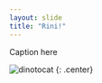 ```yaml
---
layout: slide
title: "Rini!"
---
```


Caption here

![dinotocat](https://octodex.github.com/images/dinotocat.png)
{: .center}

